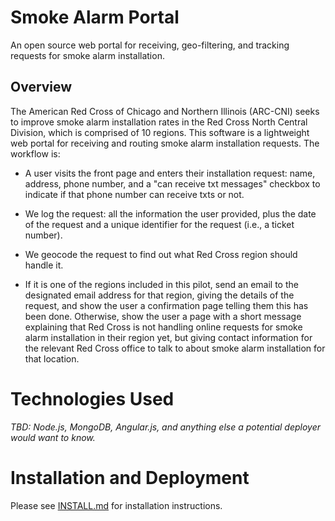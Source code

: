 # Smoke Alarm Portal

An open source web portal for receiving, geo-filtering, and tracking requests for smoke alarm installation.

## Overview

The American Red Cross of Chicago and Northern Illinois (ARC-CNI)
seeks to improve smoke alarm installation rates in the Red Cross North
Central Division, which is comprised of 10 regions.  This software is
a lightweight web portal for receiving and routing smoke alarm
installation requests.  The workflow is:

* A user visits the front page and enters their installation request:
  name, address, phone number, and a "can receive txt messages"
  checkbox to indicate if that phone number can receive txts or not.

* We log the request: all the information the user provided, plus the
  date of the request and a unique identifier for the request (i.e., a
  ticket number).

* We geocode the request to find out what Red Cross region should
  handle it.

* If it is one of the regions included in this pilot, send an email to
  the designated email address for that region, giving the details of
  the request, and show the user a confirmation page telling them this
  has been done.  Otherwise, show the user a page with a short message
  explaining that Red Cross is not handling online requests for smoke
  alarm installation in their region yet, but giving contact
  information for the relevant Red Cross office to talk to about smoke
  alarm installation for that location.

# Technologies Used

_TBD: Node.js, MongoDB, Angular.js, and anything else a potential deployer would want to know._

# Installation and Deployment

Please see [INSTALL.md](INSTALL.md) for installation instructions.
